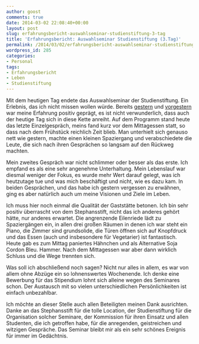 ```yaml
---
author: goost
comments: true
date: 2014-03-02 22:08:40+00:00
layout: post
slug: erfahrungsbericht-auswahlseminar-studienstiftung-3-tag
title: 'Erfahrungsbericht: Auswahlseminar Studienstiftung (3.Tag)'
permalink: /2014/03/02/erfahrungsbericht-auswahlseminar-studienstiftung-3-tag/
wordpress_id: 285
categories:
- Personal
tags:
- Erfahrungsbericht
- Leben
- Studienstiftung
---
```


Mit dem heutigen Tag endete das Auswahlseminar der Studienstiftung. Ein Erlebnis, das ich nicht missen wollen würde. Bereits [gestern](http://www.pgunited.de/2014/03/02/erfahrungsbericht-auswahlseminar-studienstiftung-2-tag/) und [vorgestern](http://www.pgunited.de/2014/03/01/erfahrungsbericht-auswahlseminar-studienstiftung-1-tag/) war meine Erfahrung positiv geprägt, es ist nicht verwunderlich, dass auch der heutige Tag sich in diese Kette anreiht. Auf dem Programm stand heute das letzte Einzelgespräch, meins fand kurz vor dem Mittagessen statt, so dass nach dem Frühstück reichlich Zeit blieb. Man unterhielt sich genauso nett wie gestern, machte einen kleinen Spaziergang und verabschiedete die Leute, die sich nach ihren Gesprächen so langsam auf den Rückweg machten.

Mein zweites Gespräch war nicht schlimmer oder besser als das erste. Ich empfand es als eine sehr angenehme Unterhaltung. Mein Lebenslauf war diesmal weniger der Fokus, es wurde mehr Wert darauf gelegt, was ich heutzutage tue und was mich beschäftigt und nicht, wie es dazu kam. In beiden Gesprächen, und das habe ich gestern vergessen zu erwähnen, ging es aber natürlich auch um meine Visionen und Ziele im Leben.

Ich muss hier noch einmal die Qualität der Gaststätte betonen. Ich bin sehr positiv überrascht von dem Stephansstift, nicht das ich anderes gehört hätte, nur anderes erwartet. Die angrenzende Eilenriede lädt zu Spaziergängen ein, in allen drei großen Räumen in denen ich war steht ein Piano, die Zimmer sind grundsolide, die Türen öffnen sich auf Knopfdruck und das Essen (auch und insbesondere für Vegetarier) ist fantastisch. Heute gab es zum Mittag paniertes Hähnchen und als Alternative Soja Cordon Bleu. Hammer. Nach dem Mittagessen war aber dann wirklich Schluss und die Wege trennten sich.

Was soll ich abschließend noch sagen? Nicht nur alles in allem, es war von allem ohne Abzüge ein so lohnenswertes Wochenende. Ich denke eine Bewerbung für das Stipendium lohnt sich alleine wegen des Seminares schon. Der Austausch mit so vielen unterschiedlichen Persönlichkeiten ist einfach unbezahlbar.

Ich möchte an dieser Stelle auch allen Beteiligten meinen Dank ausrichten. Danke an das Stephansstift für die tolle Location, der Studienstiftung für die Organisation solcher Seminare, der Kommission für ihren Einsatz und allen Studenten, die ich getroffen habe, für die anregenden, geistreichen und witzigen Gespräche. Das Seminar bleibt mir als ein sehr schönes Ereignis für immer im Gedächtnis.
